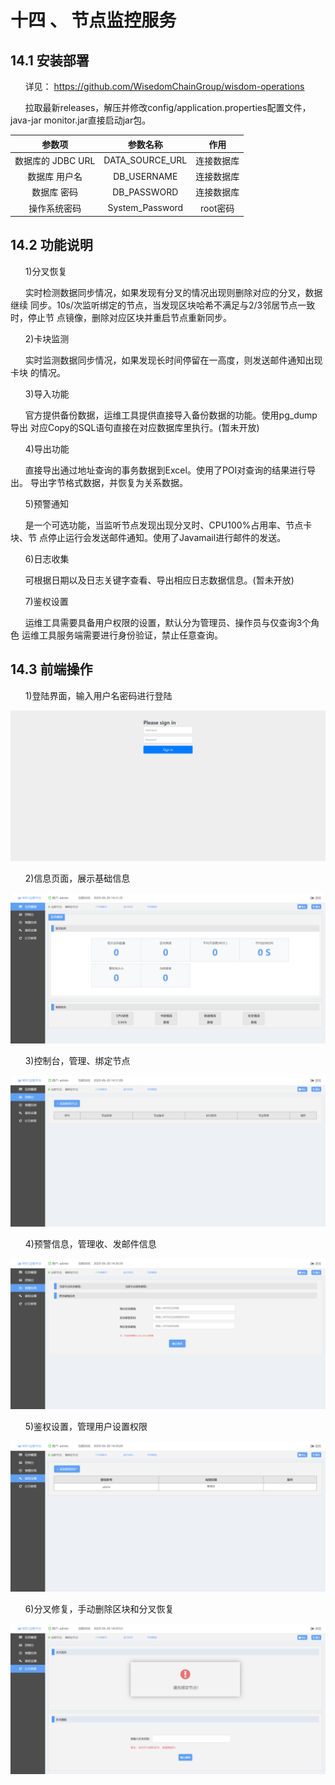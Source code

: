 # 十四 、 节点监控服务
## 14.1 安装部署
&#160;&#160;&#160;&#160;&#160;&#160;详见： https://github.com/WisedomChainGroup/wisdom-operations

&#160;&#160;&#160;&#160;&#160;&#160;拉取最新releases，解压并修改config/application.properties配置文件，java-jar
monitor.jar直接启动jar包。

|参数项 | 参数名称|作用
|:----:|:----:|:----:
|数据库的 JDBC URL | DATA_SOURCE_URL|连接数据库
|数据库 用户名| DB_USERNAME|连接数据库
|数据库 密码|DB_PASSWORD|连接数据库
|操作系统密码|System_Password|root密码

## 14.2 功能说明
&#160;&#160;&#160;&#160;&#160;&#160;1)分叉恢复

&#160;&#160;&#160;&#160;&#160;&#160;实时检测数据同步情况，如果发现有分叉的情况出现则删除对应的分叉，数据继续
同步。10s/次监听绑定的节点，当发现区块哈希不满足与2/3邻居节点一致时，停止节
点镜像，删除对应区块并重启节点重新同步。

&#160;&#160;&#160;&#160;&#160;&#160;2)卡块监测

&#160;&#160;&#160;&#160;&#160;&#160;实时监测数据同步情况，如果发现长时间停留在一高度，则发送邮件通知出现卡块
的情况。

&#160;&#160;&#160;&#160;&#160;&#160;3)导入功能

&#160;&#160;&#160;&#160;&#160;&#160;官方提供备份数据，运维工具提供直接导入备份数据的功能。使用pg_dump导出
对应Copy的SQL语句直接在对应数据库里执行。(暂未开放)

&#160;&#160;&#160;&#160;&#160;&#160;4)导出功能

&#160;&#160;&#160;&#160;&#160;&#160;直接导出通过地址查询的事务数据到Excel。使用了POI对查询的结果进行导出。
导出字节格式数据，并恢复为关系数据。

&#160;&#160;&#160;&#160;&#160;&#160;5)预警通知

&#160;&#160;&#160;&#160;&#160;&#160;是一个可选功能，当监听节点发现出现分叉时、CPU100%占用率、节点卡块、节
点停止运行会发送邮件通知。使用了Javamail进行邮件的发送。

&#160;&#160;&#160;&#160;&#160;&#160;6)日志收集

&#160;&#160;&#160;&#160;&#160;&#160;可根据日期以及日志关键字查看、导出相应日志数据信息。(暂未开放)

&#160;&#160;&#160;&#160;&#160;&#160;7)鉴权设置

&#160;&#160;&#160;&#160;&#160;&#160;运维工具需要具备用户权限的设置，默认分为管理员、操作员与仅查询3个角色
运维工具服务端需要进行身份验证，禁止任意查询。

## 14.3 前端操作
&#160;&#160;&#160;&#160;&#160;&#160;1)登陆界面，输入用户名密码进行登陆

![monitoring-login](img/monitoring-login.png)

&#160;&#160;&#160;&#160;&#160;&#160;2)信息页面，展示基础信息

![monitoring-index](img/monitoring-index.png)

&#160;&#160;&#160;&#160;&#160;&#160;3)控制台，管理、绑定节点

![monitoring-node](img/monitoring-node.png)

&#160;&#160;&#160;&#160;&#160;&#160;4)预警信息，管理收、发邮件信息

![monitoring-email](img/monitoring-email.png)

&#160;&#160;&#160;&#160;&#160;&#160;5)鉴权设置，管理用户设置权限

![monitoring-user](img/monitoring-user.png)

&#160;&#160;&#160;&#160;&#160;&#160;6)分叉修复，手动删除区块和分叉恢复

![monitoring-user](img/monitoring-repair.png)